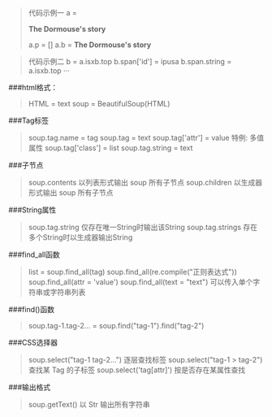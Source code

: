> 代码示例一
>a = <p class="title"><b>The Dormouse's story</b></p>
>a.p = []
>a.b = <b>The Dormouse's story</b>

> 代码示例二
>b = <span id="ipusa">a.isxb.top</span>
>b.span['id'] = ipusa
>b.span.string = a.isxb.top ···



###html格式：

>HTML = <tag attr = "value">text</tag>
>soup = BeautifulSoup(HTML)

###Tag标签
>soup.tag.name = tag
soup.tag = <tag attr = "value">text</tag>
soup.tag['attr'] = value    特例: 多值属性 soup.tag['class'] = list
soup.tag.string = text

###子节点
>soup.contents  以列表形式输出 soup 所有子节点
soup.children  以生成器形式输出 soup 所有子节点

###String属性
>soup.tag.string   仅存在唯一String时输出该String
soup.tag.strings  存在多个String时以生成器输出String

###find_all函数
>list = soup.find_all(tag)
soup.find_all(re.compile("正则表达式"))
soup.find_all(attr = 'value')
soup.find_all(text = "text")    可以传入单个字符串或字符串列表

###find()函数
>soup.tag-1.tag-2... = soup.find("tag-1").find("tag-2")

###CSS选择器
>soup.select("tag-1 tag-2...")  逐层查找标签
soup.select("tag-1 > tag-2")    查找某 Tag 的子标签
soup.select('tag[attr]')      按是否存在某属性查找


###输出格式
>soup.getText()		以 Str 输出所有字符串
















